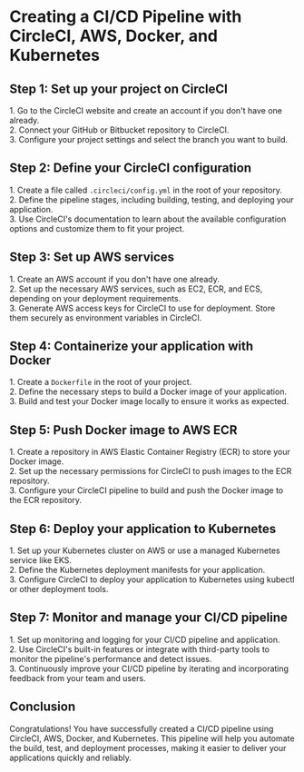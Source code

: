<!DOCTYPE html>
<html>
<head>
  <title>CI/CD Pipeline with CircleCI, AWS, Docker, and Kubernetes</title>
</head>
<body>
  <h1>Creating a CI/CD Pipeline with CircleCI, AWS, Docker, and Kubernetes</h1>

  <h2>Step 1: Set up your project on CircleCI</h2>
  <p>
    1. Go to the CircleCI website and create an account if you don't have one already.<br>
    2. Connect your GitHub or Bitbucket repository to CircleCI.<br>
    3. Configure your project settings and select the branch you want to build.
  </p>

  <h2>Step 2: Define your CircleCI configuration</h2>
  <p>
    1. Create a file called <code>.circleci/config.yml</code> in the root of your repository.<br>
    2. Define the pipeline stages, including building, testing, and deploying your application.<br>
    3. Use CircleCI's documentation to learn about the available configuration options and customize them to fit your project.
  </p>

  <h2>Step 3: Set up AWS services</h2>
  <p>
    1. Create an AWS account if you don't have one already.<br>
    2. Set up the necessary AWS services, such as EC2, ECR, and ECS, depending on your deployment requirements.<br>
    3. Generate AWS access keys for CircleCI to use for deployment. Store them securely as environment variables in CircleCI.
  </p>

  <h2>Step 4: Containerize your application with Docker</h2>
  <p>
    1. Create a <code>Dockerfile</code> in the root of your project.<br>
    2. Define the necessary steps to build a Docker image of your application.<br>
    3. Build and test your Docker image locally to ensure it works as expected.
  </p>

  <h2>Step 5: Push Docker image to AWS ECR</h2>
  <p>
    1. Create a repository in AWS Elastic Container Registry (ECR) to store your Docker image.<br>
    2. Set up the necessary permissions for CircleCI to push images to the ECR repository.<br>
    3. Configure your CircleCI pipeline to build and push the Docker image to the ECR repository.
  </p>

  <h2>Step 6: Deploy your application to Kubernetes</h2>
  <p>
    1. Set up your Kubernetes cluster on AWS or use a managed Kubernetes service like EKS.<br>
    2. Define the Kubernetes deployment manifests for your application.<br>
    3. Configure CircleCI to deploy your application to Kubernetes using kubectl or other deployment tools.
  </p>

  <h2>Step 7: Monitor and manage your CI/CD pipeline</h2>
  <p>
    1. Set up monitoring and logging for your CI/CD pipeline and application.<br>
    2. Use CircleCI's built-in features or integrate with third-party tools to monitor the pipeline's performance and detect issues.<br>
    3. Continuously improve your CI/CD pipeline by iterating and incorporating feedback from your team and users.
  </p>

  <h2>Conclusion</h2>
  <p>
    Congratulations! You have successfully created a CI/CD pipeline using CircleCI, AWS, Docker, and Kubernetes. This pipeline will help you automate the build, test, and deployment processes, making it easier to deliver your applications quickly and reliably.
  </p>
</body>
</html>
